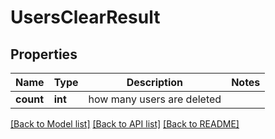 # UsersClearResult

## Properties
Name | Type | Description | Notes
------------ | ------------- | ------------- | -------------
**count** | **int** | how many users are deleted | 

[[Back to Model list]](../README.md#documentation-for-models) [[Back to API list]](../README.md#documentation-for-api-endpoints) [[Back to README]](../README.md)



